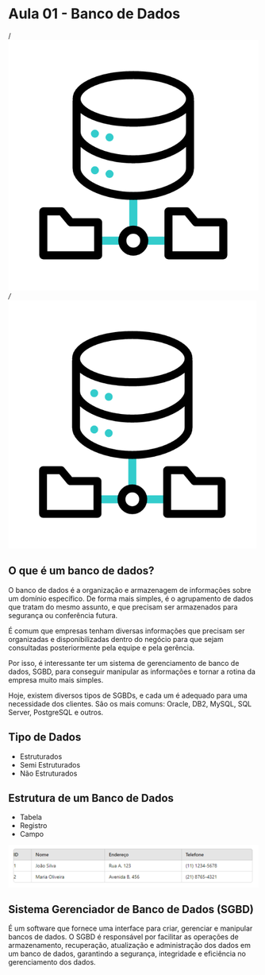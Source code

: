 # Aula 01 - Banco de Dados

/*![alt text](9872469.gif)/*
<img src="9872469.gif" width="500">

## O que é um banco de dados?

O banco de dados é a organização e armazenagem de informações sobre um domínio específico. De forma mais simples, é o agrupamento de dados que tratam do mesmo assunto, e que precisam ser armazenados para segurança ou conferência futura. 

É comum que empresas tenham diversas informações que precisam ser organizadas e disponibilizadas dentro do negócio para que sejam consultadas posteriormente pela equipe e pela gerência.

Por isso, é interessante ter um sistema de gerenciamento de banco de dados, SGBD, para conseguir manipular as informações e tornar a rotina da empresa muito mais simples.

Hoje, existem diversos tipos de SGBDs, e cada um é adequado para uma necessidade dos clientes. São os mais comuns: Oracle, DB2, MySQL, SQL Server, PostgreSQL e outros.

## Tipo de Dados

- Estruturados
- Semi Estruturados
- Não Estruturados

 ## Estrutura de um Banco de Dados

- Tabela	
- Registro
- Campo

![alt text](image.png)


## Sistema Gerenciador de Banco de Dados (SGBD)

É um software que fornece uma interface para criar, gerenciar e manipular bancos de dados. O SGBD é responsável por facilitar as operações de armazenamento, recuperação, atualização e administração dos dados em um banco de dados, garantindo a segurança, integridade e eficiência no gerenciamento dos dados.

 
